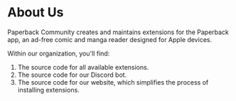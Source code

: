 # About Us

Paperback Community creates and maintains extensions for the Paperback app, an ad-free comic and manga reader designed for Apple devices.

Within our organization, you'll find:

1. The source code for all available extensions.
2. The source code for our Discord bot.
3. The source code for our website, which simplifies the process of installing extensions.
